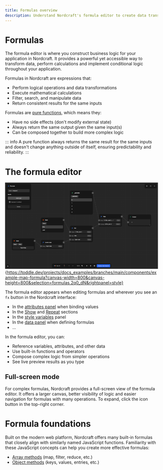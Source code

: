 ```yaml
---
title: Formulas overview
description: Understand Nordcraft's formula editor to create data transformations, calculations and conditional logic with pure functions and composable operations.
---
```


# Formulas
The formula editor is where you construct business logic for your application in Nordcraft. It provides a powerful yet accessible way to transform data, perform calculations and implement conditional logic throughout your application.

Formulas in Nordcraft are expressions that:
- Perform logical operations and data transformations
- Execute mathematical calculations
- Filter, search, and manipulate data
- Return consistent results for the same inputs

Formulas are [pure functions](https://www.geeksforgeeks.org/pure-functions-in-javascript), which means they:
- Have no side effects (don't modify external state)
- Always return the same output given the same input(s)
- Can be composed together to build more complex logic

::: info
A pure function always returns the same result for the same inputs and doesn't change anything outside of itself, ensuring predictability and reliability.
:::

# The formula editor

![Formula editor|16/9](formula-editor.webp){https://toddle.dev/projects/docs_examples/branches/main/components/example-map-formula?canvas-width=800&canvas-height=800&selection=formulas.2q0_dN&rightpanel=style}

The formula editor appears when editing formulas and wherever you see an `fx` button in the Nordcraft interface:
- In the [attributes panel](/the-editor/element-panel#attributes-tab) when binding values
- In the [Show](/formulas/show-hide-formula) and [Repeat](/formulas/repeat-formula) sections
- In the [style variables](/styling/conditional-styles#style-variables) panel
- In the [data panel](/the-editor/data-panel) when defining formulas
- ...

In the formula editor, you can:
- Reference variables, attributes, and other data
- Use built-in functions and operators
- Compose complex logic from simpler operations
- See live preview results as you type

## Full-screen mode
For complex formulas, Nordcraft provides a full-screen view of the formula editor. It offers a larger canvas, better visibility of logic and easier navigation for formulas with many operations. To expand, click the icon button in the top-right corner.

# Formula foundations
Built on the modern web platform, Nordcraft offers many built-in formulas that closely align with similarly named JavaScript functions. Familiarity with these JavaScript concepts can help you create more effective formulas:
- [Array methods](https://developer.mozilla.org/en-US/docs/Web/JavaScript/Reference/Global_Objects/Array#array_methods_and_empty_slots) (map, filter, reduce, etc.)
- [Object methods](https://developer.mozilla.org/en-US/docs/Web/JavaScript/Reference/Global_Objects/Object) (keys, values, entries, etc.)